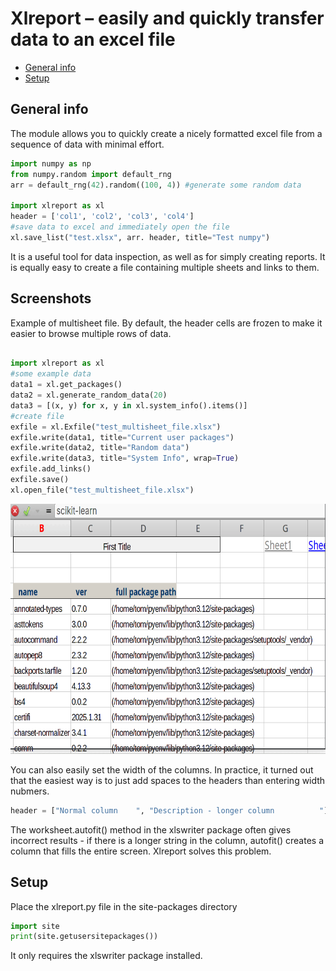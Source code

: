 # Xlreport – easily and quickly transfer data to an excel file


* [General info](#general-info)
* [Setup](#setup)

## General info
The module allows you to quickly create a nicely formatted excel file from a sequence of data with minimal effort.
```python
import numpy as np
from numpy.random import default_rng
arr = default_rng(42).random((100, 4)) #generate some random data

import xlreport as xl
header = ['col1', 'col2', 'col3', 'col4']
#save data to excel and immediately open the file
xl.save_list("test.xlsx", arr. header, title="Test numpy") 
```

 
It is a useful tool for data inspection, as well as for simply creating reports. It is equally easy to create a file containing multiple sheets and links to them.

## Screenshots

Example of multisheet file.
By default, the header cells are frozen to make it easier to browse multiple rows of data.

```python

import xlreport as xl
#some example data
data1 = xl.get_packages()
data2 = xl.generate_random_data(20)
data3 = [(x, y) for x, y in xl.system_info().items()]
#create file
exfile = xl.Exfile("test_multisheet_file.xlsx")
exfile.write(data1, title="Current user packages")
exfile.write(data2, title="Random data")
exfile.write(data3, title="System Info", wrap=True)
exfile.add_links()
exfile.save()
xl.open_file("test_multisheet_file.xlsx")
```

<p align="center">
<img src="xlreport-gnumeric.gif"   height="400" style="max-width: 100%;max-height: 100%;">
<!-- If you have screenshots you'd like to share, include them here. -->
</p>


You can also easily set the width of the columns. In practice, it turned out that the easiest way is to just add spaces to the headers than entering width nubmers.

```python
header = ["Normal column    ", "Description - longer column          "]
```

The worksheet.autofit() method in the xlswriter package often gives incorrect results - if there is a longer string in the column, autofit() creates a column that fills the entire screen. Xlreport solves this problem.


## Setup

Place the xlreport.py file in the site-packages directory
```python
import site
print(site.getusersitepackages())
```
It only requires the xlswriter package installed.




